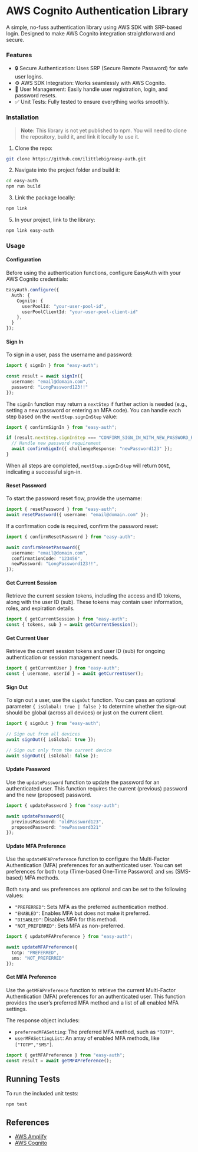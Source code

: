 # AWS Cognito Authentication Library
A simple, no-fuss authentication library using AWS SDK with SRP-based login. Designed to make AWS Cognito integration straightforward and secure.

### Features
-	🔒 Secure Authentication: Uses SRP (Secure Remote Password) for safe user logins.
- ⚙️ AWS SDK Integration: Works seamlessly with AWS Cognito.
- 👤 User Management: Easily handle user registration, login, and password resets.
-	✅ Unit Tests: Fully tested to ensure everything works smoothly.

### Installation
> **Note:** This library is not yet published to npm. You will need to clone the repository, build it, and link it locally to use it.

1. Clone the repo:
```bash
git clone https://github.com/ilittlebig/easy-auth.git
```

2. Navigate into the project folder and build it:
```bash
cd easy-auth
npm run build
```

3. Link the package locally:
```bash
npm link
```

5. In your project, link to the library:
```bash
npm link easy-auth
```

### Usage
#### Configuration
Before using the authentication functions, configure EasyAuth with your AWS Cognito credentials:
```ts
EasyAuth.configure({
  Auth: {
    Cognito: {
      userPoolId: "your-user-pool-id",
      userPoolClientId: "your-user-pool-client-id"
    },
  }
});
```

#### Sign In
To sign in a user, pass the username and password:
```ts
import { signIn } from "easy-auth";

const result = await signIn({
  username: "email@domain.com",
  password: "LongPassword123!!"
});
```
The `signIn` function may return a `nextStep` if further action is needed (e.g., setting a new password or entering an MFA code). You can handle each step based on the `nextStep.signInStep` value:
```ts
import { confirmSignIn } from "easy-auth";

if (result.nextStep.signInStep === "CONFIRM_SIGN_IN_WITH_NEW_PASSWORD_REQUIRED") {
  // Handle new password requirement
  await confirmSignIn({ challengeResponse: "newPassword123" });
}
```
When all steps are completed, `nextStep.signInStep` will return `DONE`, indicating a successful sign-in.

#### Reset Password
To start the password reset flow, provide the username:
```ts
import { resetPassword } from "easy-auth";
await resetPassword({ username: "email@domain.com" });
```
If a confirmation code is required, confirm the password reset:
```ts
import { confirmResetPassword } from "easy-auth";

await confirmResetPassword({
  username: "email@domain.com",
  confirmationCode: "123456",
  newPassword: "LongPassword123!!",
});
```

#### Get Current Session
Retrieve the current session tokens, including the access and ID tokens, along with the user ID (sub). These tokens may contain user information, roles, and expiration details.
```ts
import { getCurrentSession } from "easy-auth";
const { tokens, sub } = await getCurrentSession();
```


#### Get Current User
Retrieve the current session tokens and user ID (sub) for ongoing authentication or session management needs.
```ts
import { getCurrentUser } from "easy-auth";
const { username, userId } = await getCurrentUser();
```

#### Sign Out
To sign out a user, use the `signOut` function. You can pass an optional parameter `{ isGlobal: true | false }` to determine whether the sign-out should be global (across all devices) or just on the current client.
```ts
import { signOut } from "easy-auth";

// Sign out from all devices
await signOut({ isGlobal: true });

// Sign out only from the current device
await signOut({ isGlobal: false });
```

#### Update Password
Use the `updatePassword` function to update the password for an authenticated user. This function requires the current (previous) password and the new (proposed) password.
```ts
import { updatePassword } from "easy-auth";

await updatePassword({
  previousPassword: "oldPassword123",
  proposedPassword: "newPassword321"
});
```

#### Update MFA Preference
Use the `updateMFAPreference` function to configure the Multi-Factor Authentication (MFA) preferences for an authenticated user. You can set preferences for both `totp` (Time-based One-Time Password) and `sms` (SMS-based) MFA methods.

Both `totp` and `sms` preferences are optional and can be set to the following values:
- `"PREFERRED"`: Sets MFA as the preferred authentication method.
- `"ENABLED"`: Enables MFA but does not make it preferred.
- `"DISABLED"`: Disables MFA for this method.
- `"NOT_PREFERRED"`: Sets MFA as non-preferred.

```ts
import { updateMFAPreference } from "easy-auth";

await updateMFAPreference({
  totp: "PREFERRED",
  sms: "NOT_PREFERRED"
});
```

#### Get MFA Preference
Use the `getMFAPreference` function to retrieve the current Multi-Factor Authentication (MFA) preferences for an authenticated user. This function provides the user’s preferred MFA method and a list of all enabled MFA settings.

The response object includes:
- `preferredMFASetting`: The preferred MFA method, such as `"TOTP"`.
- `userMFASettingList`: An array of enabled MFA methods, like `["TOTP","SMS"]`.

```ts
import { getMFAPreference } from "easy-auth";
const result = await getMFAPreference();
```

## Running Tests
To run the included unit tests:
```bash
npm test
```

## References
- [AWS Amplify](https://github.com/aws-amplify/amplify-js/tree/main)
- [AWS Cognito](https://aws.amazon.com/pm/cognito/?gclid=Cj0KCQjw4Oe4BhCcARIsADQ0csmmQYKFkPMoXc-u8_XjXmrA8zBWbYHqGLd3a-bxTEeROm9PqxHGvWoaAtF1EALw_wcB&trk=d4ed1ec2-fa74-4450-ad36-bdbfda7b0575&sc_channel=ps&ef_id=Cj0KCQjw4Oe4BhCcARIsADQ0csmmQYKFkPMoXc-u8_XjXmrA8zBWbYHqGLd3a-bxTEeROm9PqxHGvWoaAtF1EALw_wcB:G:s&s_kwcid=AL!4422!3!689494568877!e!!g!!amazon%20cognito!20987280941!164069379011)
